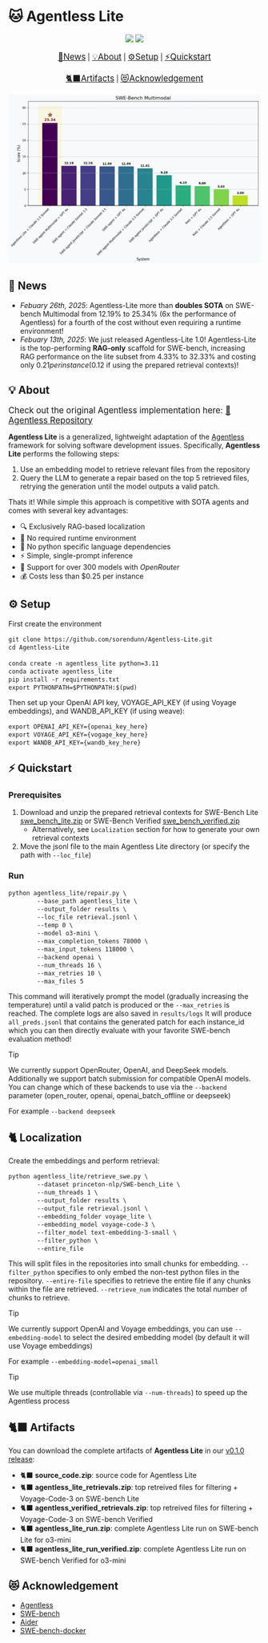# 🐱 Agentless Lite

<p align="center">
    <a href="https://arxiv.org/abs/2407.01489"><img src="https://img.shields.io/badge/📑-Arxiv-b31b1b?style=for-the-badge"></a>
    <a href="https://github.com/sorendunn/Agentless-Lite/blob/master/LICENSE"><img src="https://forthebadge.com/images/badges/license-mit.svg" style="height: 28px"></a>
</p>

<p align="center">
    <big><a href="#-news">📢News</a></big> |
    <big><a href="#-about">💡About</a></big> |
    <big><a href="#-setup">⚙️Setup</a></big> |
    <big><a href="#-quickstart">⚡Quickstart</a></big>
</p>
<p align="center">
    <big><a href="#-artifacts">🐈‍⬛Artifacts</a></big> |
    <big><a href="#-acknowledgement">😻Acknowledgement</a></big>
</p>

<p align="center">
    <img src="resources/multimodal_scores.png" alt="Multimodal Scores" width="600"/>
</p>

## 📢 News

- *Febuary 26th, 2025*: Agentless-Lite more than **doubles SOTA** on SWE-bench Multimodal from 12.19% to 25.34% (6x the performance of Agentless) for a fourth of the cost without even requiring a runtime environment!
- *Febuary 13th, 2025*: We just released Agentless-Lite 1.0! Agentless-Lite is the top-performing **RAG-only** scaffold for SWE-bench, increasing RAG performance on the lite subset from 4.33% to 32.33% and costing only $0.21 per instance ($0.12 if using the prepared retrieval contexts)!

## 💡 About

<p align="left">
    <big>Check out the original Agentless implementation here: <a href="https://github.com/OpenAutoCoder/Agentless">🚀 Agentless Repository</a></big>
</p>

**Agentless Lite** is a generalized, lightweight adaptation of the [Agentless](https://github.com/OpenAutoCoder/Agentless) framework for solving software development issues. Specifically, **Agentless Lite** performs the following steps:

1. Use an embedding model to retrieve relevant files from the repository
2. Query the LLM to generate a repair based on the top 5 retrieved files, retrying the generation until the model outputs a valid patch.

Thats it! While simple this approach is competitive with SOTA agents and comes with several key advantages:

- 🔍 Exclusively RAG-based localization
- 💨 No required runtime environment
- 🐍 No python specific language dependencies
- ⚡ Simple, single-prompt inference
- 🤝 Support for over 300 models with *OpenRouter*
- 💰 Costs less than $0.25 per instance

## ⚙️ Setup

First create the environment

```shell
git clone https://github.com/sorendunn/Agentless-Lite.git
cd Agentless-Lite

conda create -n agentless_lite python=3.11
conda activate agentless_lite
pip install -r requirements.txt
export PYTHONPATH=$PYTHONPATH:$(pwd)
```

Then set up your OpenAI API key, VOYAGE_API_KEY (if using Voyage embeddings), and WANDB_API_KEY (if using weave):

```shell
export OPENAI_API_KEY={openai_key_here}
export VOYAGE_API_KEY={vogage_key_here}
export WANDB_API_KEY={wandb_key_here}
```

## ⚡ Quickstart

### Prerequisites

1. Download and unzip the prepared retrieval contexts for SWE-Bench Lite [swe_bench_lite.zip](https://github.com/sorendunn/Agentless-Lite/releases/download/v0.1.0/agentless_lite_retrievals.zip) or SWE-Bench Verified [swe_bench_verified.zip](https://github.com/sorendunn/Agentless-Lite/releases/download/v0.1.0/agentless_verified_retrievals.zip)
    - Alternatively, see `Localization` section for how to generate your own retrieval contexts
2. Move the jsonl file to the main Agentless Lite directory (or specify the path with `--loc_file`)

### Run

```shell
python agentless_lite/repair.py \
        --base_path agentless_lite \
        --output_folder results \
        --loc_file retrieval.jsonl \
        --temp 0 \
        --model o3-mini \
        --max_completion_tokens 78000 \
        --max_input_tokens 118000 \
        --backend openai \
        --num_threads 16 \
        --max_retries 10 \
        --max_files 5
```

This command will iteratively prompt the model (gradually increasing the temperature) until a valid patch is produced or the `--max_retries` is reached. The complete logs are also saved in `results/logs` It will produce `all_preds.jsonl` that contains the generated patch for each instance_id which you can then directly evaluate with your favorite SWE-bench evaluation method!

> [!TIP]
>
> We currently support OpenRouter, OpenAI, and DeepSeek models. Additionally we support batch submission for compatible OpenAI models. You can change which of these backends to use via the `--backend` parameter (open_router, openai, openai_batch_offline or deepseek)
>
> For example `--backend deepseek`

## 🐈 Localization

Create the embeddings and perform retrieval:

```shell
python agentless_lite/retrieve_swe.py \
        --dataset princeton-nlp/SWE-bench_Lite \
        --num_threads 1 \
        --output_folder results \
        --output_file retrieval.jsonl \
        --embedding_folder voyage_lite \
        --embedding_model voyage-code-3 \
        --filter_model text-embedding-3-small \
        --filter_python \
        --entire_file
```

This will split files in the repositories into small chunks for embedding. `--filter_python` specifies to only embed the non-test python files in the repository. `--entire-file` specifies to retrieve the entire file if any chunks within the file are retrieved. `--retrieve_num` indicates the total number of chunks to retrieve.

> [!TIP]
>
> We currently support OpenAI and Voyage embeddings, you can use `--embedding-model` to select the desired embedding model (by default it will use Voyage embeddings)
>
> For example `--embedding-model=openai_small`

> [!TIP]
>
> We use multiple threads (controllable via `--num-threads`) to speed up the Agentless process

## 🐈‍⬛ Artifacts

You can download the complete artifacts of **Agentless Lite** in our [v0.1.0 release](https://github.com/sorendunn/Agentless-Lite/releases/tag/v0.1.0):

- 🐈‍⬛ **source_code.zip**: source code for Agentless Lite
- 🐈‍⬛ **agentless_lite_retrievals.zip**: top retreived files for filtering + Voyage-Code-3 on SWE-bench Lite
- 🐈‍⬛ **agentless_verified_retrievals.zip**: top retreived files for filtering + Voyage-Code-3 on SWE-bench Verified
- 🐈‍⬛ **agentless_lite_run.zip**: complete Agentless Lite run on SWE-bench Lite for o3-mini
- 🐈‍⬛ **agentless_lite_run_verified.zip**: complete Agentless Lite run on SWE-bench Verified for o3-mini

## 😻 Acknowledgement

* [Agentless](https://github.com/OpenAutoCoder/Agentless)
* [SWE-bench](https://www.swebench.com/)
* [Aider](https://github.com/paul-gauthier/aider)
* [SWE-bench-docker](https://github.com/aorwall/SWE-bench-docker)
